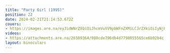 ```yaml
---
title: "Party Girl (1995)"
position: 22
date: 2024-02-21T21:14:53.672Z
covers: 
- https://images.are.na/eyJidWNrZXQiOiJhcmVuYV9pbWFnZXMiLCJrZXkiOiIyNjUwOTM2NC9vcmlnaW5hbF85NTUzODJlNDViNWRjMjg3MjAyNDAyMjEtMi10cnM3M2QucG5nIiwiZWRpdHMiOnsicmVzaXplIjp7IndpZHRoIjoxODAwLCJoZWlnaHQiOjE4MDAsImZpdCI6Imluc2lkZSIsIndpdGhvdXRFbmxhcmdlbWVudCI6dHJ1ZX0sIndlYnAiOnsicXVhbGl0eSI6NjV9LCJqcGVnIjp7InF1YWxpdHkiOjY1fSwicm90YXRlIjpudWxsfX0=?bc=0
videos: 
- https://attachments.are.na/26509364/080cde796db4d7798055565ce6b92b4c.mp4?1708550095
layout: binoculars
---
```


